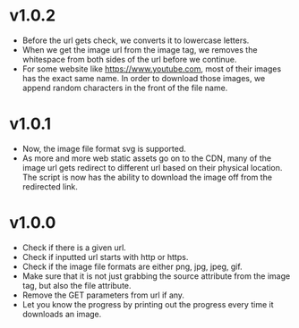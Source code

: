 v1.0.2
======

* Before the url gets check, we converts it to lowercase letters.
* When we get the image url from the image tag, we removes the whitespace from both sides of the url before we continue.
* For some website like https://www.youtube.com, most of their images has the exact same name. In order to download those images, we append random characters in the front of the file name.

v1.0.1
======

* Now, the image file format svg is supported.
* As more and more web static assets go on to the CDN, many of the image url gets redirect to different url based on their physical location. The script is now has the ability to download the image off from the redirected link.

v1.0.0
======

* Check if there is a given url.
* Check if inputted url starts with http or https.
* Check if the image file formats are either png, jpg, jpeg, gif.
* Make sure that it is not just grabbing the source attribute from the image tag, but also the file attribute.
* Remove the GET parameters from url if any.
* Let you know the progress by printing out the progress every time it downloads an image.